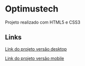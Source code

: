 # Optimustech
 Projeto realizado com HTML5 e CSS3

## Links
[Link do projeto versão desktop](https://felipesantinho.github.io/Optimustech/optimustech-desktop/)

[Link do projeto versão mobile](https://felipesantinho.github.io/Optimustech/optimustech-mobile/)

